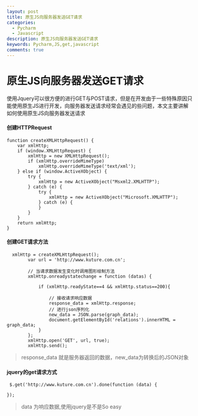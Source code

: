 ```yaml
---
layout: post
title: 原生JS向服务器发送GET请求
categories:
  - Pycharm
  - Javascript
description: 原生JS向服务器发送GET请求
keywords: Pycharm,JS,get,javascript
comments: true
---
```



# 原生JS向服务器发送GET请求

使用Jquery可以很方便的进行GET与POST请求，但是在开发由于一些特殊原因只能使用原生JS进行开发，向服务器发送请求经常会遇见的些问题，本文主要讲解如何使用原生JS向服务器发送请求

#### 创建HTTPRequest  

```
function createXMLHttpRequest() {
    var xmlHttp;
    if (window.XMLHttpRequest) {
        xmlHttp = new XMLHttpRequest();
        if (xmlHttp.overrideMimeType)
            xmlHttp.overrideMimeType('text/xml');
    } else if (window.ActiveXObject) {
        try {
            xmlHttp = new ActiveXObject("Msxml2.XMLHTTP");
        } catch (e) {
            try {
                xmlHttp = new ActiveXObject("Microsoft.XMLHTTP");
            } catch (e) {
            }
        }
    }
    return xmlHttp;
}
```
#### 创建GET请求方法  

```
  xmlHttp = createXMLHttpRequest();
        var url = 'http://www.kuture.com.cn';

        // 当请求数据发生变化时调用图形绘制方法
        xmlHttp.onreadystatechange = function (datas) {

            if (xmlHttp.readyState==4 && xmlHttp.status==200){

                // 接收请求响应数据
                response_data = xmlHttp.response;
                // 进行json序列化
                new_data = JSON.parse(graph_data);
                document.getElementById('relations').innerHTML = graph_data;
            }
        };
        xmlHttp.open('GET', url, true);
        xmlHttp.send();
```
> response_data 就是服务器返回的数据，new_data为转换后的JSON对象

#### jquery的get请求方式
```
 $.get('http://www.kuture.com.cn').done(function (data) {
 
});
```
> data 为响应数据,使用jquery是不是So easy





